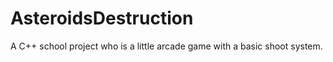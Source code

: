 # AsteroidsDestruction
A C++ school project who is a little arcade game with a basic shoot system. 
